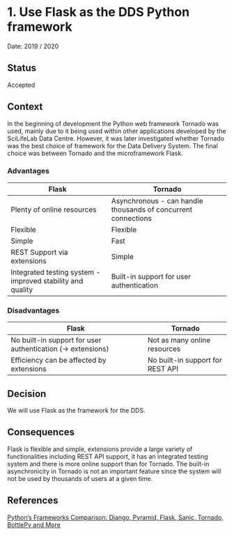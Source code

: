 # 1. Use Flask as the DDS Python framework

Date: 2019 / 2020

## Status

Accepted

## Context

In the beginning of development the Python web framework Tornado was used, mainly due to it being used within other applications developed by the SciLifeLab Data Centre. However, it was later investigated whether Tornado was the best choice of framework for the Data Delivery System. The final choice was between Tornado and the microframework Flask.

### Advantages

|  Flask                                                     | Tornado                                                       |
|------------------------------------------------------------|---------------------------------------------------------------|
| Plenty of online resources                                 | Asynchronous - can handle thousands of concurrent connections |
| Flexible                                                   | Flexible                                                      |
| Simple                                                     | Fast                                                          |
| REST Support via extensions                                | Simple                                                        |
| Integrated testing system - improved stability and quality | Built-in support for user authentication                      |

### Disadvantages

|  Flask                                                      | Tornado                                                       |
|-------------------------------------------------------------|---------------------------------------------------------------|
| No built-in support for user authentication (-> extensions) | Not as many online resources                                  |
| Efficiency can be affected by extensions                    | No built-in support for REST API                              |


## Decision

We will use Flask as the framework for the DDS.

## Consequences

Flask is flexible and simple, extensions provide a large variety of functionalities including REST API support, it has an integrated testing system and there is more online support than for Tornado. The built-in asynchronicity in Tornado is not an important feature since the system will not be used by thousands of users at a given time.

## References
[Python’s Frameworks Comparison: Django, Pyramid, Flask, Sanic, Tornado, BottlePy and More](https://www.netguru.com/blog/python-frameworks-comparison)